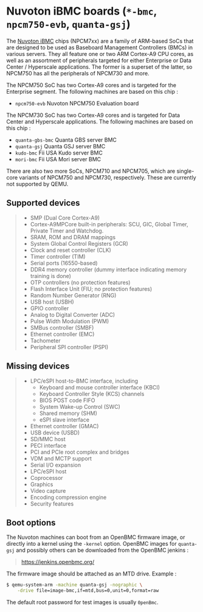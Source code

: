# Nuvoton iBMC boards (`*-bmc`, `npcm750-evb`, `quanta-gsj`)

The [Nuvoton
iBMC](https://www.nuvoton.com/products/cloud-computing/ibmc/) chips
(NPCM7xx) are a family of ARM-based SoCs that are designed to be used as
Baseboard Management Controllers (BMCs) in various servers. They all
feature one or two ARM Cortex-A9 CPU cores, as well as an assortment of
peripherals targeted for either Enterprise or Data Center / Hyperscale
applications. The former is a superset of the latter, so NPCM750 has all
the peripherals of NPCM730 and more.

The NPCM750 SoC has two Cortex-A9 cores and is targeted for the
Enterprise segment. The following machines are based on this chip :

-   `npcm750-evb` Nuvoton NPCM750 Evaluation board

The NPCM730 SoC has two Cortex-A9 cores and is targeted for Data Center
and Hyperscale applications. The following machines are based on this
chip :

-   `quanta-gbs-bmc` Quanta GBS server BMC
-   `quanta-gsj` Quanta GSJ server BMC
-   `kudo-bmc` Fii USA Kudo server BMC
-   `mori-bmc` Fii USA Mori server BMC

There are also two more SoCs, NPCM710 and NPCM705, which are single-core
variants of NPCM750 and NPCM730, respectively. These are currently not
supported by QEMU.

## Supported devices

> -   SMP (Dual Core Cortex-A9)
> -   Cortex-A9MPCore built-in peripherals: SCU, GIC, Global Timer,
>     Private Timer and Watchdog.
> -   SRAM, ROM and DRAM mappings
> -   System Global Control Registers (GCR)
> -   Clock and reset controller (CLK)
> -   Timer controller (TIM)
> -   Serial ports (16550-based)
> -   DDR4 memory controller (dummy interface indicating memory training
>     is done)
> -   OTP controllers (no protection features)
> -   Flash Interface Unit (FIU; no protection features)
> -   Random Number Generator (RNG)
> -   USB host (USBH)
> -   GPIO controller
> -   Analog to Digital Converter (ADC)
> -   Pulse Width Modulation (PWM)
> -   SMBus controller (SMBF)
> -   Ethernet controller (EMC)
> -   Tachometer
> -   Peripheral SPI controller (PSPI)

## Missing devices

> -   LPC/eSPI host-to-BMC interface, including
>     -   Keyboard and mouse controller interface (KBCI)
>     -   Keyboard Controller Style (KCS) channels
>     -   BIOS POST code FIFO
>     -   System Wake-up Control (SWC)
>     -   Shared memory (SHM)
>     -   eSPI slave interface
> -   Ethernet controller (GMAC)
> -   USB device (USBD)
> -   SD/MMC host
> -   PECI interface
> -   PCI and PCIe root complex and bridges
> -   VDM and MCTP support
> -   Serial I/O expansion
> -   LPC/eSPI host
> -   Coprocessor
> -   Graphics
> -   Video capture
> -   Encoding compression engine
> -   Security features

## Boot options

The Nuvoton machines can boot from an OpenBMC firmware image, or
directly into a kernel using the `-kernel` option. OpenBMC images for
`quanta-gsj` and possibly others can be downloaded from the OpenBMC
jenkins :

> <https://jenkins.openbmc.org/>

The firmware image should be attached as an MTD drive. Example :

``` bash
$ qemu-system-arm -machine quanta-gsj -nographic \
    -drive file=image-bmc,if=mtd,bus=0,unit=0,format=raw
```

The default root password for test images is usually `0penBmc`.
